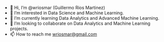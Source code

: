 - 👋 Hi, I’m @wriosmar (Guillermo Rios Martinez)
- 👀 I’m interested in Data Science and Machine Learning.
- 🌱 I’m currently learning Data Analytics and Advanced Machine Learning.
- 💞️ I’m looking to collaborate on Data Analytics and Machine Learning projects.
- 📫 How to reach me wriosmar@gmail.com

<!---
wriosmar/wriosmar is a ✨ special ✨ repository because its `README.md` (this file) appears on your GitHub profile.
You can click the Preview link to take a look at your changes.
--->
